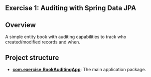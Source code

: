 ## Exercise 1: Auditing with Spring Data JPA

## Overview 
A simple entity book with auditing capabilities to track who created/modified records and when.

## Project structure

*   **[com.exercise.BookAuditingApp](src/main/java/com/exercise/BookAuditingApp)**: The main application package.
